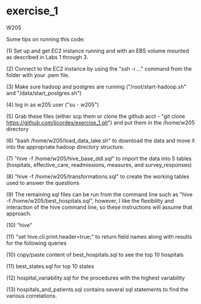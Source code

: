 # exercise_1
W205

Some tips on running this code:

  (1) Set up and get EC2 instance running and with an EBS volume mounted as described in Labs 1 through 3.
  
  (2) Connect to the EC2 instance by using the "ssh -i ..." command from the folder with your .pem file.
  
  (3) Make sure hadoop and postgres are running ("/root/start-hadoop.sh" and "/data/start_postgres.sh")
  
  (4) log in as w205 user ("su - w205")
  
  (5) Grab these files (either scp them or clone the github acct - "git clone https://github.com/jjcordes/exercise_1.git") and put them in the /home/w205 directory
  
  (6) "bash /home/w205/load_data_lake.sh" to download the data and move it into the appropriate hadoop directory structure.
  
  (7) "hive -f /home/w205/hive_base_ddl.sql" to import the data into 5 tables (hospitals, effective_care, readmissions, measures, and survey_responses)
  
  (8) "hive -f /home/w205/transformations.sql" to create the working tables used to answer the questions
  
  (9) The remaining sql files can be run from the command line such as "hive -f /home/w205/best_hospitals.sql", however, I like the flexibility and interaction of the hive command line, so these instructions will assume that approach.
  
  (10) "hive"
  
  (11) "set hive.cli.print.header=true;" to return field names along with results for the following queries
  
  (10) copy/paste content of best_hospitals.sql to see the top 10 hospitals
  
  (11) best_states.sql for top 10 states
  
  (12) hospital_variability.sql for the procedures with the highest variability
  
  (13) hospitals_and_patients.sql contains several sql statements to find the various correlations.
  
  
  

